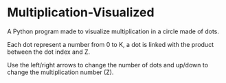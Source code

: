 # Multiplication-Visualized

A Python program made to visualize multiplication in a circle made of dots.

Each dot represent a number from 0 to K, a dot is linked with the product between the dot index and Z.

Use the left/right arrows to change the number of dots and up/down to change the multiplication number (Z).
